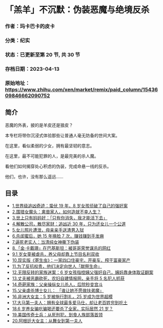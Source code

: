 # 「羔羊」不沉默：伪装恶魔与绝境反杀

### 作者：玛卡巴卡的皮卡

### 分类：纪实

### 状态：已更新至第 20 节, 共 30 节

### 存档日期：2023-04-13

### 原始地址：https://www.zhihu.com/xen/market/remix/paid_column/1543609846662090752


## 简介
恶魔的外表，披的是羊皮还是狼皮？


本专栏将带你沉浸式体验那些让普通人毫无防备的世间大案。


在这里，看似柔弱的少女，拥有最坚韧的意志。


在这里，最不可能犯罪的人，是最完美的杀人魔。


看他们如何揭穿处心积虑的伪装，完成命悬一线的反杀。


他们，也许，没有那么遥远……




## 目录
- [1.世界级追凶奇迹：蛰伏 19 年，8 岁女孩侦破了自己的强奸案](1.世界级追凶奇迹：蛰伏%2019%20年，8%20岁女孩侦破了自己的强奸案.md)<!-- 2022-08-22 04:33 -->
- [2.围猎女魔头：禽兽家人，如何造就不幸人生？](2.围猎女魔头：禽兽家人，如何造就不幸人生？.md)<!-- 2022-11-02 06:53 -->
- [3.世上只有妈妈好：「只有你消失，我才能活下去」](3.世上只有妈妈好：「只有你消失，我才能活下去」.md)<!-- 2022-09-02 10:15 -->
- [4.解散公司，散尽家财：追凶近 30 年，只为还女儿一个公道](4.解散公司，散尽家财：追凶近%2030%20年，只为还女儿一个公道.md)<!-- 2022-09-28 08:59 -->
- [5.女儿照片遭泄，母亲亲手送渣男入狱](5.女儿照片遭泄，母亲亲手送渣男入狱.md)<!-- 2022-10-08 10:21 -->
- [6.杀闺蜜后，她 15 年换脸 7 次，赚钱赚到手发麻](6.杀闺蜜后，她%2015%20年换脸%207%20次，赚钱赚到手发麻.md)<!-- 2022-10-24 09:21 -->
- [7.逼死老实人：当清纯女神撕下伪装](7.逼死老实人：当清纯女神撕下伪装.md)<!-- 2022-11-03 07:41 -->
- [8.「金·卡戴珊」在巴基斯坦：被哥哥荣誉谋杀的网红](8.「金·卡戴珊」在巴基斯坦：被哥哥荣誉谋杀的网红.md)<!-- 2022-11-17 06:30 -->
- [9.1 岁女童被虐杀，养父母却靠上节目名利双收](9.1%20岁女童被虐杀，养父母却靠上节目名利双收.md)<!-- 2022-12-15 11:35 -->
- [10.现实版《寄生虫》：一家四口住豪宅，开豪车，榨干富豪家产](10.现实版《寄生虫》：一家四口住豪宅，开豪车，榨干富豪家产.md)<!-- 2022-12-19 11:52 -->
- [11.为了反抗权贵，他们决定向世人「献祭生命」](11.为了反抗权贵，他们决定向世人「献祭生命」.md)<!-- 2022-12-30 06:12 -->
- [12.无限反转的家族迷案：6 岁女孩指控姨父强奸自己，姨妈靠身体取证翻案](12.无限反转的家族迷案：6%20岁女孩指控姨父强奸自己，姨妈靠身体取证翻案.md)<!-- 2023-01-28 09:05 -->
- [13.丈夫被恶霸砍死，农妇自建情报网，亲手将 5 名犯人抓获](13.丈夫被恶霸砍死，农妇自建情报网，亲手将%205%20名犯人抓获.md)<!-- 2023-01-28 09:16 -->
- [14.奇葩家族：父亲操纵女儿杀人，后院秒变宫斗](14.奇葩家族：父亲操纵女儿杀人，后院秒变宫斗.md)<!-- 2023-02-15 10:22 -->
- [15.父亲虐杀博士女儿： 「谁让她不愿做扶弟魔」](15.父亲虐杀博士女儿：%20「谁让她不愿做扶弟魔」.md)<!-- 2023-02-22 22:05 -->
- [16.非洲大女主：5 岁被施行割礼，25 岁成为世界超模](16.非洲大女主：5%20岁被施行割礼，25%20岁成为世界超模.md)<!-- 2023-02-28 14:20 -->
- [17.大马第一夫人：拥有全球最多爱马仕，却让老百姓穷到吃土](17.大马第一夫人：拥有全球最多爱马仕，却让老百姓穷到吃土.md)<!-- 2023-03-27 08:16 -->
- [18.6 岁养女骗吃骗喝还要杀了全家，实际居然 21 岁？](18.6%20岁养女骗吃骗喝还要杀了全家，实际居然%2021%20岁？.md)<!-- 2023-03-29 04:44 -->
- [19.美国传奇士兵：从死刑犯，到食人族部落首领](19.美国传奇士兵：从死刑犯，到食人族部落首领.md)<!-- 2023-03-29 06:24 -->
- [20.阿根廷大女主：从舞女到第一夫人](20.阿根廷大女主：从舞女到第一夫人.md)<!-- 2023-04-13 07:37 -->